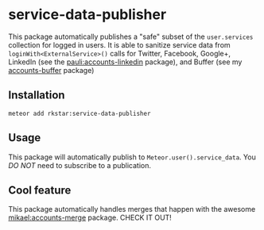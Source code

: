 service-data-publisher
===============

This package automatically publishes a "safe" subset of the `user.services` collection for logged in users.
It is able to sanitize service data from `loginWith<ExternalService>()` calls for Twitter, Facebook, Google+, LinkedIn (see the [pauli:accounts-linkedin](https://github.com/PauliBuccini/meteor-accounts-linkedin) package), and Buffer (see my [accounts-buffer](https://github.com/rkstar/accounts-buffer) package)

## Installation
`meteor add rkstar:service-data-publisher`

## Usage
This package will automatically publish to `Meteor.user().service_data`.  You *DO NOT* need to subscribe to a publication.

## Cool feature
This package automatically handles merges that happen with the awesome [mikael:accounts-merge](https://github.com/lirbank/meteor-accounts-merge) package.  CHECK IT OUT!